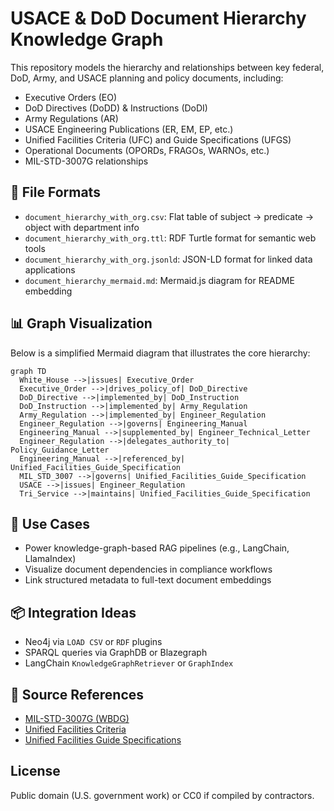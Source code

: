 # USACE & DoD Document Hierarchy Knowledge Graph

This repository models the hierarchy and relationships between key federal, DoD, Army, and USACE planning and policy documents, including:
- Executive Orders (EO)
- DoD Directives (DoDD) & Instructions (DoDI)
- Army Regulations (AR)
- USACE Engineering Publications (ER, EM, EP, etc.)
- Unified Facilities Criteria (UFC) and Guide Specifications (UFGS)
- Operational Documents (OPORDs, FRAGOs, WARNOs, etc.)
- MIL-STD-3007G relationships

## 🔄 File Formats
- `document_hierarchy_with_org.csv`: Flat table of subject → predicate → object with department info
- `document_hierarchy_with_org.ttl`: RDF Turtle format for semantic web tools
- `document_hierarchy_with_org.jsonld`: JSON-LD format for linked data applications
- `document_hierarchy_mermaid.md`: Mermaid.js diagram for README embedding

## 📊 Graph Visualization
Below is a simplified Mermaid diagram that illustrates the core hierarchy:

```mermaid
graph TD
  White_House -->|issues| Executive_Order
  Executive_Order -->|drives_policy_of| DoD_Directive
  DoD_Directive -->|implemented_by| DoD_Instruction
  DoD_Instruction -->|implemented_by| Army_Regulation
  Army_Regulation -->|implemented_by| Engineer_Regulation
  Engineer_Regulation -->|governs| Engineering_Manual
  Engineering_Manual -->|supplemented_by| Engineer_Technical_Letter
  Engineer_Regulation -->|delegates_authority_to| Policy_Guidance_Letter
  Engineering_Manual -->|referenced_by| Unified_Facilities_Guide_Specification
  MIL_STD_3007 -->|governs| Unified_Facilities_Guide_Specification
  USACE -->|issues| Engineer_Regulation
  Tri_Service -->|maintains| Unified_Facilities_Guide_Specification
```

## 🧠 Use Cases
- Power knowledge-graph-based RAG pipelines (e.g., LangChain, LlamaIndex)
- Visualize document dependencies in compliance workflows
- Link structured metadata to full-text document embeddings

## 📦 Integration Ideas
- Neo4j via `LOAD CSV` or `RDF` plugins
- SPARQL queries via GraphDB or Blazegraph
- LangChain `KnowledgeGraphRetriever` or `GraphIndex`

## 📄 Source References
- [MIL-STD-3007G (WBDG)](https://www.wbdg.org/FFC/FEDMIL/milstd3007g.pdf)
- [Unified Facilities Criteria](https://www.wbdg.org/ffc/dod/unified-facilities-criteria-ufc)
- [Unified Facilities Guide Specifications](https://www.wbdg.org/ffc/dod/unified-facilities-guide-specifications-ufgs)

## License
Public domain (U.S. government work) or CC0 if compiled by contractors.